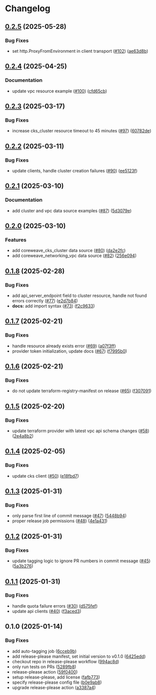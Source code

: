 # Changelog

## [0.2.5](https://github.com/coreweave/terraform-provider-coreweave/compare/v0.2.4...v0.2.5) (2025-05-28)


### Bug Fixes

* set http.ProxyFromEnvironment in client transport ([#102](https://github.com/coreweave/terraform-provider-coreweave/issues/102)) ([ae63d8b](https://github.com/coreweave/terraform-provider-coreweave/commit/ae63d8b70221e23353023b35718534d581582a33))

## [0.2.4](https://github.com/coreweave/terraform-provider-coreweave/compare/v0.2.3...v0.2.4) (2025-04-25)


### Documentation

* update vpc resource example ([#100](https://github.com/coreweave/terraform-provider-coreweave/issues/100)) ([cfd65cb](https://github.com/coreweave/terraform-provider-coreweave/commit/cfd65cbabcdd369b249010616ecd165ac98e2ee4))

## [0.2.3](https://github.com/coreweave/terraform-provider-coreweave/compare/v0.2.2...v0.2.3) (2025-03-17)


### Bug Fixes

* increase cks_cluster resource timeout to 45 minutes ([#97](https://github.com/coreweave/terraform-provider-coreweave/issues/97)) ([60782de](https://github.com/coreweave/terraform-provider-coreweave/commit/60782deec663f45b1e851581a5ffc822d30132ed))

## [0.2.2](https://github.com/coreweave/terraform-provider-coreweave/compare/v0.2.1...v0.2.2) (2025-03-11)


### Bug Fixes

* update clients, handle cluster creation failures ([#90](https://github.com/coreweave/terraform-provider-coreweave/issues/90)) ([ee5123f](https://github.com/coreweave/terraform-provider-coreweave/commit/ee5123fa369ba5f0d195e6e563c06771d92a5d07))

## [0.2.1](https://github.com/coreweave/terraform-provider-coreweave/compare/v0.2.0...v0.2.1) (2025-03-10)


### Documentation

* add cluster and vpc data source examples ([#87](https://github.com/coreweave/terraform-provider-coreweave/issues/87)) ([5d3079e](https://github.com/coreweave/terraform-provider-coreweave/commit/5d3079e2a1096dd49ec3cc4b3902298a10c0da18))

## [0.2.0](https://github.com/coreweave/terraform-provider-coreweave/compare/v0.1.8...v0.2.0) (2025-03-10)


### Features

* add coreweave_cks_cluster data source ([#80](https://github.com/coreweave/terraform-provider-coreweave/issues/80)) ([da2e2fc](https://github.com/coreweave/terraform-provider-coreweave/commit/da2e2fcf7b8c16628f23799ca82f3516bee1bfd8))
* add coreweave_networking_vpc data source ([#82](https://github.com/coreweave/terraform-provider-coreweave/issues/82)) ([256e094](https://github.com/coreweave/terraform-provider-coreweave/commit/256e094e0e7fe48b46bf4d9c72f062f87970f4a1))

## [0.1.8](https://github.com/coreweave/terraform-provider-coreweave/compare/v0.1.7...v0.1.8) (2025-02-28)


### Bug Fixes

* add api_server_endpoint field to cluster resource, handle not found errors correctly ([#77](https://github.com/coreweave/terraform-provider-coreweave/issues/77)) ([e2d7b84](https://github.com/coreweave/terraform-provider-coreweave/commit/e2d7b84d2ed0b8d6494d7464cbf75e50aa53fa0a))
* **docs:** add import syntax ([#73](https://github.com/coreweave/terraform-provider-coreweave/issues/73)) ([f2c9633](https://github.com/coreweave/terraform-provider-coreweave/commit/f2c9633db92ad9257c3824e10a26be97354f1b55))

## [0.1.7](https://github.com/coreweave/terraform-provider-coreweave/compare/v0.1.6...v0.1.7) (2025-02-21)


### Bug Fixes

* handle resource already exists error ([#69](https://github.com/coreweave/terraform-provider-coreweave/issues/69)) ([a07f3ff](https://github.com/coreweave/terraform-provider-coreweave/commit/a07f3ffc09bbd896342373f98f95b27ff6e4f925))
* provider token initialization, update docs ([#67](https://github.com/coreweave/terraform-provider-coreweave/issues/67)) ([f7995b0](https://github.com/coreweave/terraform-provider-coreweave/commit/f7995b0d0a67042d63bd238ba9acd9ac57f8acec))

## [0.1.6](https://github.com/coreweave/terraform-provider-coreweave/compare/v0.1.5...v0.1.6) (2025-02-21)


### Bug Fixes

* do not update terraform-registry-manifest on release ([#65](https://github.com/coreweave/terraform-provider-coreweave/issues/65)) ([f307091](https://github.com/coreweave/terraform-provider-coreweave/commit/f3070916d4eb7c823110b572bbc20c3df4d75a2f))

## [0.1.5](https://github.com/coreweave/terraform-provider-coreweave/compare/v0.1.4...v0.1.5) (2025-02-20)


### Bug Fixes

* update terraform provider with latest vpc api schema changes ([#58](https://github.com/coreweave/terraform-provider-coreweave/issues/58)) ([2e4a8b2](https://github.com/coreweave/terraform-provider-coreweave/commit/2e4a8b2cbe6f1784c719b46526392ee6f94ace75))

## [0.1.4](https://github.com/coreweave/terraform-provider-coreweave/compare/v0.1.3...v0.1.4) (2025-02-05)


### Bug Fixes

* update cks client ([#50](https://github.com/coreweave/terraform-provider-coreweave/issues/50)) ([e18fbd7](https://github.com/coreweave/terraform-provider-coreweave/commit/e18fbd72867b25759e64cc442d30cef55b4e6d0b))

## [0.1.3](https://github.com/coreweave/terraform-provider-coreweave/compare/v0.1.2...v0.1.3) (2025-01-31)


### Bug Fixes

* only parse first line of commit message ([#47](https://github.com/coreweave/terraform-provider-coreweave/issues/47)) ([5448b94](https://github.com/coreweave/terraform-provider-coreweave/commit/5448b94541ea4c3c812ea7501426d577c63bc451))
* proper release job permissions ([#48](https://github.com/coreweave/terraform-provider-coreweave/issues/48)) ([4e1a431](https://github.com/coreweave/terraform-provider-coreweave/commit/4e1a4313cc073ad8dd5dc920addc587b45785ee2))

## [0.1.2](https://github.com/coreweave/terraform-provider-coreweave/compare/v0.1.1...v0.1.2) (2025-01-31)


### Bug Fixes

* update tagging logic to ignore PR numbers in commit message ([#45](https://github.com/coreweave/terraform-provider-coreweave/issues/45)) ([5a3b276](https://github.com/coreweave/terraform-provider-coreweave/commit/5a3b2764bd519eb061df8346bbbb9d67d675cb0d))

## [0.1.1](https://github.com/coreweave/terraform-provider-coreweave/compare/v0.1.0...v0.1.1) (2025-01-31)


### Bug Fixes

* handle quota failure errors ([#30](https://github.com/coreweave/terraform-provider-coreweave/issues/30)) ([d575fef](https://github.com/coreweave/terraform-provider-coreweave/commit/d575fef833bef80b1d797b1359657b520054d929))
* update api clients ([#40](https://github.com/coreweave/terraform-provider-coreweave/issues/40)) ([f3aced3](https://github.com/coreweave/terraform-provider-coreweave/commit/f3aced3d2d78155e3b93e5b8c8376d8ae88bb78e))

## 0.1.0 (2025-01-14)


### Bug Fixes

* add auto-tagging job ([6cceb9b](https://github.com/coreweave/terraform-provider-coreweave/commit/6cceb9be9d66c2b476bd12f6de1d75fb16f899f5))
* add release-please manifest, set initial version to v0.1.0 ([6425edd](https://github.com/coreweave/terraform-provider-coreweave/commit/6425edd3186b72f2302d79a78713221cd8d1cb2c))
* checkout repo in release-please workflow ([994ac8d](https://github.com/coreweave/terraform-provider-coreweave/commit/994ac8d859d5a07829f6f5c2b122f9bdebfd7ff6))
* only run tests on PRs ([5289fb8](https://github.com/coreweave/terraform-provider-coreweave/commit/5289fb8144ac0cfb465be2c08a8fbcaee5371944))
* release-please action ([59f0400](https://github.com/coreweave/terraform-provider-coreweave/commit/59f04000b9af4a45aa4e4035743f034d7af1eea3))
* setup release-please, add license ([fafb773](https://github.com/coreweave/terraform-provider-coreweave/commit/fafb773f50c523c4e10b1ee31d81f14a643f7990))
* specify release-please config file ([b0e9ab8](https://github.com/coreweave/terraform-provider-coreweave/commit/b0e9ab879f828a1cbb9cdaa3b8808637795c6e13))
* upgrade release-please action ([a3387a4](https://github.com/coreweave/terraform-provider-coreweave/commit/a3387a4471484a292839e893101574de485076e7))
